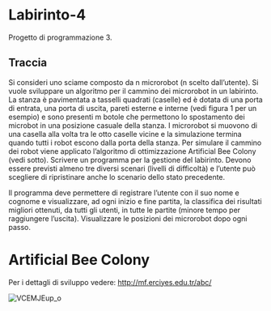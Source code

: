 # Labirinto-4

Progetto di programmazione 3. 

## Traccia

Si consideri uno sciame composto da n microrobot (n scelto dall’utente). Si vuole sviluppare un algoritmo per il cammino dei microrobot in un labirinto. La stanza è pavimentata a tasselli quadrati (caselle) ed è dotata di una porta di entrata, una porta di uscita, pareti esterne e interne (vedi figura 1 per un esempio) e sono presenti m botole che permettono lo spostamento dei microbot in una posizione casuale della stanza. I microrobot si muovono di una casella alla volta tra le otto caselle vicine e la simulazione termina quando tutti i robot escono dalla porta della stanza. Per simulare il cammino dei robot viene applicato l’algoritmo di ottimizzazione Artificial Bee Colony (vedi sotto). Scrivere un programma per la gestione del labirinto. Devono essere previsti almeno tre diversi scenari (livelli di difficoltà) e l’utente può scegliere di ripristinare anche lo scenario dello stato precedente.

Il programma deve permettere di registrare l’utente con il suo nome e cognome e visualizzare, ad ogni inizio e fine partita, la classifica dei risultati migliori ottenuti, da tutti gli utenti, in tutte le partite (minore tempo per raggiungere l’uscita). Visualizzare le posizioni dei microrobot dopo ogni passo.

# Artificial Bee Colony

Per i dettagli di sviluppo vedere: http://mf.erciyes.edu.tr/abc/

![VCEMJEup_o](https://github.com/kekko3121/Labirinto-4/assets/82752353/891c7e56-1931-49e9-925d-43811184cc0a)